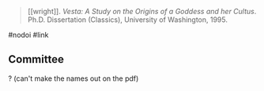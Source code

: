 > [[wright]]. *Vesta: A Study on the Origins of a Goddess and her Cultus*. Ph.D. Dissertation (Classics), University of Washington, 1995.

#nodoi #link 

## Committee
? (can't make the names out on the pdf)
